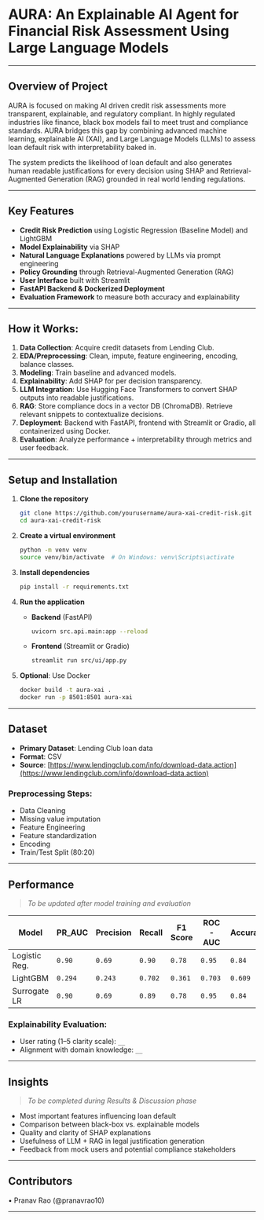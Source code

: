 # AURA: An Explainable AI Agent for Financial Risk Assessment Using Large Language Models

---

## Overview of Project

AURA is focused on making AI driven credit risk assessments more transparent, explainable, and regulatory compliant. In highly regulated industries like finance, black box models fail to meet trust and compliance standards. AURA bridges this gap by combining advanced machine learning, explainable AI (XAI), and Large Language Models (LLMs) to assess loan default risk with interpretability baked in.

The system predicts the likelihood of loan default and also generates human readable justifications for every decision using SHAP and Retrieval-Augmented Generation (RAG) grounded in real world lending regulations.

---

## Key Features

- **Credit Risk Prediction** using Logistic Regression (Baseline Model) and LightGBM
- **Model Explainability** via SHAP
- **Natural Language Explanations** powered by LLMs via prompt engineering
- **Policy Grounding** through Retrieval-Augmented Generation (RAG)
- **User Interface** built with Streamlit
- **FastAPI Backend & Dockerized Deployment**
- **Evaluation Framework** to measure both accuracy and explainability

---

## How it Works:

1. **Data Collection**: Acquire credit datasets from Lending Club.
2. **EDA/Preprocessing**: Clean, impute, feature engineering, encoding, balance classes.
3. **Modeling**: Train baseline and advanced models.
4. **Explainability**: Add SHAP for per decision transparency.
5. **LLM Integration**: Use Hugging Face Transformers to convert SHAP outputs into readable justifications.
6. **RAG**: Store compliance docs in a vector DB (ChromaDB). Retrieve relevant snippets to contextualize decisions.
7. **Deployment**: Backend with FastAPI, frontend with Streamlit or Gradio, all containerized using Docker.
8. **Evaluation**: Analyze performance + interpretability through metrics and user feedback.

---

## Setup and Installation

1. **Clone the repository**

   ```bash
   git clone https://github.com/yourusername/aura-xai-credit-risk.git
   cd aura-xai-credit-risk
   ```

2. **Create a virtual environment**

   ```bash
   python -m venv venv
   source venv/bin/activate  # On Windows: venv\Scripts\activate
   ```

3. **Install dependencies**

   ```bash
   pip install -r requirements.txt
   ```

4. **Run the application**

   - **Backend** (FastAPI)
     ```bash
     uvicorn src.api.main:app --reload
     ```
   - **Frontend** (Streamlit or Gradio)
     ```bash
     streamlit run src/ui/app.py
     ```

5. **Optional**: Use Docker
   ```bash
   docker build -t aura-xai .
   docker run -p 8501:8501 aura-xai
   ```

---

## Dataset

- **Primary Dataset**: Lending Club loan data
- **Format**: CSV
- **Source**: [https://www.lendingclub.com/info/download-data.action](https://www.lendingclub.com/info/download-data.action)

### Preprocessing Steps:

- Data Cleaning
- Missing value imputation
- Feature Engineering
- Feature standardization
- Encoding
- Train/Test Split (80:20)

---

## Performance

> _To be updated after model training and evaluation_

| Model         | PR_AUC | Precision | Recall | F1 Score | ROC-AUC | Accuracy |
| ------------- | -------- | --------- | ------ | -------- | ------- | ------ |
| Logistic Reg. | `0.90`   | `0.69`    | `0.90` | `0.78`   | `0.95`  | `0.84` |
| LightGBM      | `0.294`  | `0.243`   | `0.702`| `0.361`  | `0.703` | `0.609`|
| Surrogate LR  | `0.90`   | `0.69`    | `0.89` | `0.78`   | `0.95`  | `0.84` |

### Explainability Evaluation:

- User rating (1–5 clarity scale): `__`
- Alignment with domain knowledge: `__`

---

## Insights

> _To be completed during Results & Discussion phase_

- Most important features influencing loan default
- Comparison between black-box vs. explainable models
- Quality and clarity of SHAP explanations
- Usefulness of LLM + RAG in legal justification generation
- Feedback from mock users and potential compliance stakeholders

---

## Contributors

• Pranav Rao (@pranavrao10)

---
